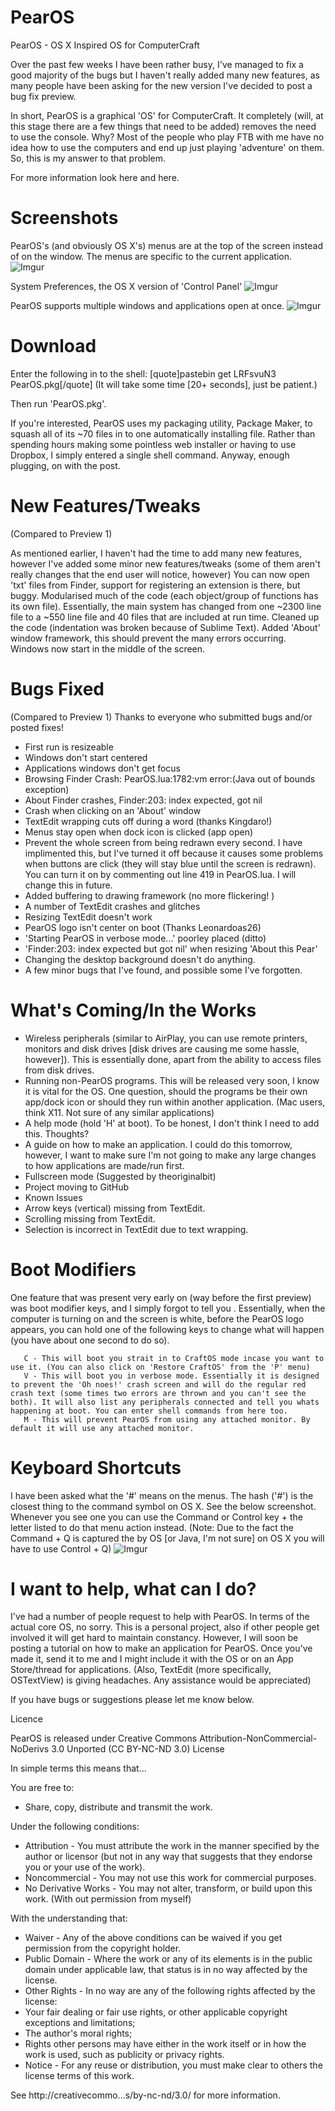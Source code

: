 PearOS
======

PearOS - OS X Inspired OS for ComputerCraft

Over the past few weeks I have been rather busy, I've managed to fix a good majority of the bugs but I haven't really added many new features, as many people have been asking for the new version I've decided to post a bug fix preview.

In short, PearOS is a graphical 'OS' for ComputerCraft. It completely (will, at this stage there are a few things that need to be added) removes the need to use the console. Why? Most of the people who play FTB with me have no idea how to use the computers and end up just playing 'adventure' on them. So, this is my answer to that problem.

For more information look here and here.

Screenshots
===========
PearOS's (and obviously OS X's) menus are at the top of the screen instead of on the window. The menus are specific to the current application.
![Imgur](http://i.imgur.com/evS8mpg.png)

System Preferences, the OS X version of 'Control Panel'
![Imgur](http://i.imgur.com/UyWjAZt.png)

PearOS supports multiple windows and applications open at once.
![Imgur](http://i.imgur.com/2FrkEAm.png)

Download
========

Enter the following in to the shell:
[quote]pastebin get LRFsvuN3 PearOS.pkg[/quote]
(It will take some time [20+ seconds], just be patient.)

Then run 'PearOS.pkg'.

If you're interested, PearOS uses my packaging utility, Package Maker, to squash all of its ~70 files in to one automatically installing file. Rather than spending hours making some pointless web installer or having to use Dropbox, I simply entered a single shell command. Anyway, enough plugging, on with the post.

New Features/Tweaks
===================
(Compared to Preview 1)

As mentioned earlier, I haven't had the time to add many new features, however I've added some minor new features/tweaks (some of them aren't really changes that the end user will notice, however)
You can now open 'txt' files from Finder, support for registering an extension is there, but buggy.
Modularised much of the code (each object/group of functions has its own file). Essentially, the main system has changed from one ~2300 line file to a ~550 line file and 40 files that are included at run time.
Cleaned up the code (indentation was broken because of Sublime Text).
Added 'About' window framework, this should prevent the many errors occurring.
Windows now start in the middle of the screen.

Bugs Fixed
==========
(Compared to Preview 1)
Thanks to everyone who submitted bugs and/or posted fixes!

- First run is resizeable
- Windows don't start centered
- Applications windows don't get focus
- Browsing Finder Crash: PearOS.lua:1782:vm error:(Java out of bounds exception)
- About Finder crashes,  Finder:203: index expected, got nil
- Crash when clicking on an 'About' window
- TextEdit wrapping cuts off during a word (thanks Kingdaro!)
- Menus stay open when dock icon is clicked (app open)
- Prevent the whole screen from being redrawn every second. I have implimented this, but I've turned it off because it causes some problems when buttons are click (they will stay blue until the screen is redrawn). You can turn it on by commenting out line 419 in PearOS.lua. I will change this in future.
- Added buffering to drawing framework (no more flickering! )
- A number of TextEdit crashes and glitches
- Resizing TextEdit doesn't work
- PearOS logo isn't center on boot (Thanks Leonardoas26)
- 'Starting PearOS in verbose mode...' poorley placed (ditto)
- 'Finder:203: index expected but got nil' when resizing 'About this Pear'
- Changing the desktop background doesn't do anything.
- A few minor bugs that I've found, and possible some I've forgotten.

What's Coming/In the Works
========
- Wireless peripherals (similar to AirPlay, you can use remote printers, monitors and disk drives [disk drives are causing me some hassle, however]). This is essentially done, apart from the ability to access files from disk drives.
- Running non-PearOS programs. This will be released very soon, I know it is vital for the OS. One question, should the programs be their own app/dock icon or should they run within another application. (Mac users, think X11. Not sure of any similar applications)
- A help mode (hold 'H' at boot). To be honest, I don't think I need to add this. Thoughts?
- A guide on how to make an application. I could do this tomorrow, however, I want to make sure I'm not going to make any large changes to how applications are made/run first.
- Fullscreen mode (Suggested by theoriginalbit)
- Project moving to GitHub
- Known Issues
- Arrow keys (vertical) missing from TextEdit.
- Scrolling missing from TextEdit.
- Selection is incorrect in TextEdit due to text wrapping.

Boot Modifiers
=====
One feature that was present very early on (way before the first preview) was boot modifier keys, and I simply forgot to tell you .
Essentially, when the computer is turning on and the screen is white, before the PearOS logo appears, you can hold one of the following keys to change what will happen (you have about one second to do so).

       C - This will boot you strait in to CraftOS mode incase you want to use it. (You can also click on 'Restore CraftOS' from the 'P' menu)
       V - This will boot you in verbose mode. Essentially it is designed to prevent the 'Oh noes!' crash screen and will do the regular red crash text (some times two errors are thrown and you can't see the both). It will also list any peripherals connected and tell you whats happening at boot. You can enter shell commands from here too.
       M - This will prevent PearOS from using any attached monitor. By default it will use any attached monitor.

Keyboard Shortcuts
======
I have been asked what the '#' means on the menus. The hash ('#') is the closest thing to the command symbol on OS X. See the below screenshot. Whenever you see one you can use the Command or Control  key + the letter listed to do that menu action instead. (Note: Due to the fact the Command + Q is captured the by OS [or Java, I'm not sure] on OS X you will have to use Control + Q) 
![Imgur](http://i.imgur.com/1FuhZo6.png)

I want to help, what can I do?
==============================
I've had a number of people request to help with PearOS. In terms of the actual core OS, no sorry. This is a personal project, also if other people get involved it will get hard to maintain constancy. However, I will soon be posting a tutorial on how to make an application for PearOS. Once you've made it, send it to me and I might include it with the OS or on an App Store/thread for applications. (Also, TextEdit (more specifically, OSTextView) is giving headaches. Any assistance would be appreciated)

If you have bugs or suggestions please let me know below.

Licence

PearOS is released under Creative Commons Attribution-NonCommercial-NoDerivs 3.0 Unported (CC BY-NC-ND 3.0) License

In simple terms this means that...

You are free to:
- Share, copy, distribute and transmit the work.

Under the following conditions:
- Attribution - You must attribute the work in the manner specified by the author or licensor (but not in any way that suggests that they endorse you or your use of the work).
- Noncommercial - You may not use this work for commercial purposes.
- No Derivative Works - You may not alter, transform, or build upon this work. (With out permission from myself)

With the understanding that:
- Waiver - Any of the above conditions can be waived if you get permission from the copyright holder.
- Public Domain - Where the work or any of its elements is in the public domain under applicable law, that status is in no way affected by the license.
- Other Rights - In no way are any of the following rights affected by the license:
- Your fair dealing or fair use rights, or other applicable copyright exceptions and limitations;
- The author's moral rights;
- Rights other persons may have either in the work itself or in how the work is used, such as publicity or privacy rights.
- Notice - For any reuse or distribution, you must make clear to others the license terms of this work.

See http://creativecommo...s/by-nc-nd/3.0/ for more information.
